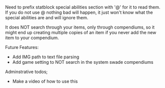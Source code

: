Need to prefix statblock special abilities section with '@' for it to read them. If you do not use @ nothing bad will happen, it just won't know what the special abilities are and will ignore them.

It does NOT search through your items, only through compendiums, so it  might end up creating multiple copies of an item if you never add the new item to your compendium.

Future Features:
- Add IMG path to text file parsing
- Add game setting to NOT search in the system swade compendiums

Adminstrative todos;
- Make a video of how to use this
